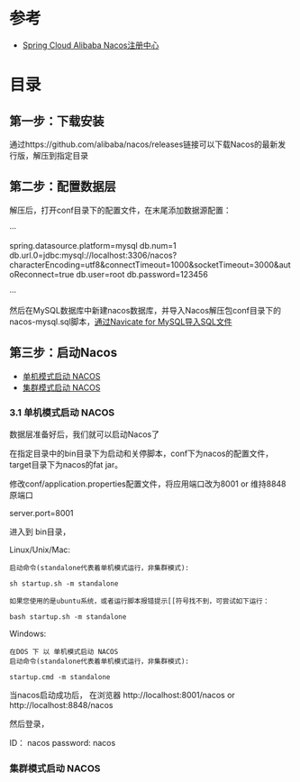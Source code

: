 
# 参考
* [Spring Cloud Alibaba Nacos注册中心](https://mrbird.cc/Spring-Cloud-Alibaba-Nacos%E6%B3%A8%E5%86%8C%E4%B8%AD%E5%BF%83.html)


# 目录

## 第一步：下载安装

通过https://github.com/alibaba/nacos/releases链接可以下载Nacos的最新发行版，解压到指定目录

## 第二步：配置数据层

解压后，打开conf目录下的配置文件，在末尾添加数据源配置：

···

spring.datasource.platform=mysql
db.num=1
db.url.0=jdbc:mysql://localhost:3306/nacos?characterEncoding=utf8&connectTimeout=1000&socketTimeout=3000&autoReconnect=true
db.user=root
db.password=123456

···

然后在MySQL数据库中新建nacos数据库，并导入Nacos解压包conf目录下的nacos-mysql.sql脚本，[通过Navicate for MySQL导入SQL文件](https://help.aliyun.com/document_detail/36315.html)

## 第三步：启动Nacos

* [单机模式启动 NACOS](#3-.-1-单机模式启动-NACOS)
* [集群模式启动 NACOS](#集群模式启动-NACOS)

### 3.1 单机模式启动 NACOS

数据层准备好后，我们就可以启动Nacos了

在指定目录中的bin目录下为启动和关停脚本，conf下为nacos的配置文件，target目录下为nacos的fat jar。

修改conf/application.properties配置文件，将应用端口改为8001 or 维持8848 原端口

server.port=8001

进入到 bin目录，

Linux/Unix/Mac:

    启动命令(standalone代表着单机模式运行，非集群模式):

    sh startup.sh -m standalone

    如果您使用的是ubuntu系统，或者运行脚本报错提示[[符号找不到，可尝试如下运行：

    bash startup.sh -m standalone

Windows:

    在DOS 下 以 单机模式启动 NACOS
    启动命令(standalone代表着单机模式运行，非集群模式):

    startup.cmd -m standalone
    
    
当nacos启动成功后， 在浏览器 http://localhost:8001/nacos or http://localhost:8848/nacos    

然后登录，

ID：       nacos
password:  nacos
    
### 集群模式启动 NACOS
























